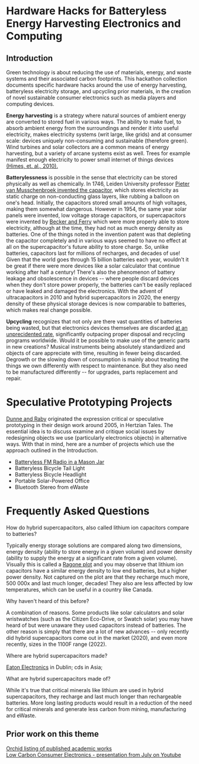 <!DOCTYPE html>
<html>
<body>
<h1>Hardware Hacks for Batteryless Energy Harvesting Electronics and Computing</h1>
  <h2>Introduction</h2>
<p>Green technology is about reducing the use of materials, energy, and waste systems and their associated carbon footprints.  This hackathon collection documents specific hardware hacks around the use of energy harvesting, batteryless electricity storage, and upcycling prior materials, in the creation of novel sustainable consumer electronics such as media players and computing devices.</p>
<p><b>Energy harvesting</b> is a strategy where natural sources of ambient energy are converted to stored fuel in various ways.  The ability to make fuel, to absorb ambient energy from the surroundings and render it into useful electricity, makes electricity systems (writ large, like grids) and at consumer scale: devices uniquely non-consuming and sustainable (therefore green).   Wind turbines and solar collectors are a common means of energy harvesting, but a variety of arcane systems exist as well.  Trees for example manifest enough electricity to power small internet of things devices <a href="https://doi.org/10.1109/TNANO.2009.2032293">(Himes, et. al., 2010).</a></p>
<p><b>Batterylessness</b> is possible in the sense that electricity can be stored physically as well as chemically.  In 1746, Leiden University professor <a href="https://top450.universiteitleiden.nl/en/items/de-uitvinding-van-de-condensator">Pieter van Musschenbroek invented the capacitor</a>, which stores electricity as static charge on non-conducting glass layers, like rubbing a balloon on one's head.  Initially, the capacitors stored small amounts of high voltages, making them somewhat dangerous.  However in 1954, the same year solar panels were invented, low voltage storage capacitors, or supercapacitors were invented by <a href="https://patentimages.storage.googleapis.com/a2/f8/a9/b7d5c04a415c8b/US2800616.pdf">Becker and Ferry</a> which were more properly able to store electricity, although at the time, they had not as much energy density as batteries.  One of the things noted in the invention patent was that depleting the capacitor completely and in various ways seemed to have no effect at all on the supercapacitor's future ability to store charge.  So, unlike batteries, capacitors last for millions of recharges, and decades of use!  Given that the world goes through 15 billion batteries each year, wouldn't it be great if there were more devices like a solar calculator that continue working after half a century!  There's also the phenomenon of battery leakage and obsolescence in devices -- where people discard devices when they don't store power properly, the batteries can't be easily replaced or have leaked and damaged the electronics.  With the advent of ultracapacitors in 2010 and hybrid supercapacitors in 2020, the energy density of these physical storage devices is now comparable to batteries, which makes real change possible.</p>
<p><b>Upcycling</b> recognizes that not only are there vast quantities of batteries being wasted, but that electronics devices themselves are discarded <a href="https://labs.ripe.net/author/mirjam/what-do-we-do-with-e-waste/">at an unprecidented rate</a>, significantly outpacing proper disposal and recycling programs worldwide.  Would it be possible to make use of the generic parts in new creations?   Musical instruments being absolutely standardized and objects of care appreciate with time, resulting in fewer being discarded.  Degrowth or the slowing down of consumption is mainly about treating the things we own differently with respect to maintenance.  But they also need to be manufactured differently -- for upgrades, parts replacement and repair.</p>
<h1>Speculative Prototyping Projects</h1>
  <p><a href="https://dunneandraby.co.uk">Dunne and Raby</a> originated the expression critical or speculative prototyping in their design work around 2005, in Hertzian Tales.  The essential idea is to discuss examine and critique social issues by redesigning objects we use (particularly electronics objects) in alternative ways.  With that in mind, here are a number of projects which use the approach outlined in the Introduction.</p>
  <ul>
    <li><a href="https://github.com/bksutherland/GreenTechHackathon/blob/main/MasonJarRadio.md">Batteryless FM Radio in a Mason Jar</a></li>
    <li>Batteryless Bicycle Tail Light</li>
    <li>Batteryless Bicycle Headlight</li>
    <li>Portable Solar-Powered Office</li>
    <li>Bluetooth Stereo from eWaste</li>
  </ul>
<h1>Frequently Asked Questions</h1>
  <p>How do hybrid supercapacitors, also called lithium ion capacitors compare to batteries?</p>
  <p>Typically energy storage solutions are compared along two dimensions, energy density (ability to store energy in a given volume) and power density (ability to supply the energy at a significant rate from a given volume).   Visually this is called a <a href="https://en.wikipedia.org/wiki/Ragone_plot#/media/File:Lithium_Ion_Capacitor_Chart.png">Ragone plot</a> and you may observe that lithium ion capacitors have a similar energy density to low end batteries, but a higher power density.   Not captured on the plot are that they recharge much more, 500 000x and last much longer, decades!  They also are less affected by low temperatures, which can be useful in a country like Canada.
  <p>Why haven't heard of this before?</pre></p>
  <p>A combination of reasons.  Some products like solar calculators and solar wristwatches (such as the Citizen Eco-Drive, or Swatch solar) you may have heard of but were unaware they used capacitors instead of batteries.  The other reason is simply that there are a lot of new advances -- only recently did hybrid supercapacitors come out in the market (2020), and even more recently, sizes in the 1100F range (2022).
  <p>Where are hybrid supercapacitors made?</p>
  <p><a href="https://www.eaton.com/ie/en-gb/company/careers/life-at-eaton/dublin.html">Eaton Electronics</a> in Dublin; cds in Asia;</pre></p>
  <p>What are hybrid supercapacitors made of?</p>
  <p>While it's true that critical minerals like lithium are used in hybrid supercapacitors, they recharge and last much longer than rechargeable batteries.  More long lasting products would result in a reduction of the need for critical minerals and generate less carbon from mining, manufacturing and eWaste.</pre></p>
<h2>Prior work on this theme</h2>
<a href="https://orcid.org/0000-0002-8205-0719">Orchid listing of published academic works</a><br/>
<a href="https://youtu.be/Zicvndw5lNI?si=3cR8pBB4yYd79-CS">Low Carbon Consumer Electronics - presentation from July on Youtube</a>
</body>
</html>
